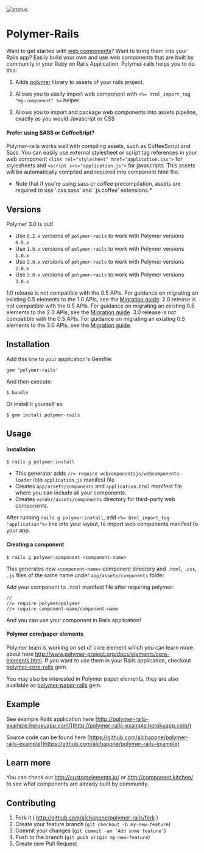 ![status](https://img.shields.io/badge/status-wip-red.svg)

# Polymer-Rails
Want to get started with  [web components](http://www.w3.org/wiki/WebComponents/)? Want to bring them into your Rails app? Easily build your own and use web components that are built by community in your Ruby on Rails Application. Polymer-rails helps you to do this:

1. Adds [polymer](http://polymer-project.org/) library to assets of your rails project.

2. Allows you to easily import web component with `<%= html_import_tag "my-component" %>` helper.

3. Allows you to import and package web components into assets pipeline, exactly as you would Javascript or CSS

#### Prefer using SASS or CoffeeSript?

Polymer-rails works well with compiling assets, such as CoffeeScript and Sass.
You can easily use external stylesheet or script tag references in your web component `<link rel="stylesheet" href="application.css">` for stylesheets and `<script src="application.js">` for javascripts.
This assets will be automatically compiled and required into component html file.
* Note that if you're using sass or coffee precompilation, assets are required to use '.css.sass' and '.js.coffee' extensions.*


## Versions
Polymer 3.0 is out! 

* Use `0.2.x` versions of `polymer-rails` to work with Polymer versions `0.5.x`
* Use `1.0.x` versions of `polymer-rails` to work with Polymer versions `1.0.x`
* Use `2.0.x` versions of `polymer-rails` to work with Polymer versions `2.0.x`
* Use `3.0.x` versions of `polymer-rails` to work with Polymer versions `3.0.x`

1.0 release is not compatible with the 0.5 APIs. For guidance on migrating an existing 0.5 elements to the 1.0 APIs, see the [Migration guide](https://www.polymer-project.org/1.0/docs/migration.html).
2.0 release is not compatible with the 0.5 APIs. For guidance on migrating an existing 0.5 elements to the 2.0 APIs, see the [Migration guide](https://www.polymer-project.org/2.0/docs/migration.html).
3.0 release is not compatible with the 0.5 APIs. For guidance on migrating an existing 0.5 elements to the 3.0 APIs, see the [Migration guide](https://www.polymer-project.org/3.0/docs/migration.html).

## Installation

Add this line to your application's Gemfile:

    gem 'polymer-rails'

And then execute:

    $ bundle

Or install it yourself as:

    $ gem install polymer-rails

## Usage

#### Installation

    $ rails g polymer:install

- This generator adds `//= require webcomponentsjs/webcomponents-loader` into `application.js` manifest file  
- Creates `app/assets/components` and `application.html` manifest file where you can include all your components.
- Creates `vendor/assets/components` directory for third-party web components.

After running `rails g polymer:install`, add `<%= html_import_tag 'application'%>` line into your layout,
to import web components manifest to your app.

#### Creating a component

    $ rails g polymer:component <component-name>

This generates new `<component-name>` component directory and `.html`, `.css`, `.js` files of the same name under `app/assets/components` folder.

Add your component to `.html` manifest file after requiring polymer:

    //
    //= require polymer/polymer
    //= require component-name/component-name

And you can use your component in Rails application!

#### Polymer core/paper elements

Polymer team is working on set of core element which you can learn more about here http://www.polymer-project.org/docs/elements/core-elements.html. If you want to use them in your Rails application, checkout [polymer-core-rails](https://github.com/alchapone/polymer-core-rails) gem.

You may also be interested in Polymer paper elements, they are also available as [polymer-paper-rails](https://github.com/alchapone/polymer-paper-rails) gem.

## Example

See example Rails application here [http://polymer-rails-example.herokuapp.com/](http://polymer-rails-example.herokuapp.com/)

Source code can be found here [https://github.com/alchapone/polymer-rails-example](https://github.com/alchapone/polymer-rails-example)

## Learn more

 You can check out http://customelements.io/ or http://component.kitchen/ to see what components are already built by community.

## Contributing

1. Fork it ( http://github.com/alchapone/polymer-rails/fork )
2. Create your feature branch (`git checkout -b my-new-feature`)
3. Commit your changes (`git commit -am 'Add some feature'`)
4. Push to the branch (`git push origin my-new-feature`)
5. Create new Pull Request
